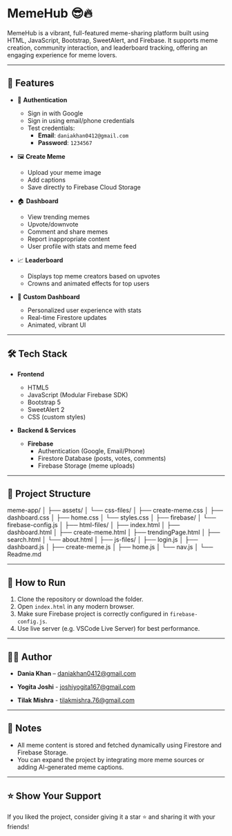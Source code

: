 # MemeHub 😎🔥

MemeHub is a vibrant, full-featured meme-sharing platform built using HTML, JavaScript, Bootstrap, SweetAlert, and Firebase. It supports meme creation, community interaction, and leaderboard tracking, offering an engaging experience for meme lovers.

---

## 🚀 Features

- 🔐 **Authentication**  
  - Sign in with Google  
  - Sign in using email/phone credentials  
  - Test credentials:
    - **Email**: `daniakhan0412@gmail.com`  
    - **Password**: `1234567`  

- 🖼️ **Create Meme**
  - Upload your meme image
  - Add captions
  - Save directly to Firebase Cloud Storage

- 🏠 **Dashboard**
  - View trending memes
  - Upvote/downvote
  - Comment and share memes
  - Report inappropriate content
  - User profile with stats and meme feed

- 📈 **Leaderboard**
  - Displays top meme creators based on upvotes
  - Crowns and animated effects for top users

- 🧰 **Custom Dashboard**
  - Personalized user experience with stats
  - Real-time Firestore updates
  - Animated, vibrant UI

---

## 🛠️ Tech Stack

- **Frontend**
  - HTML5
  - JavaScript (Modular Firebase SDK)
  - Bootstrap 5
  - SweetAlert 2
  - CSS (custom styles)

- **Backend & Services**
  - **Firebase**
    - Authentication (Google, Email/Phone)
    - Firestore Database (posts, votes, comments)
    - Firebase Storage (meme uploads)

---

## 📁 Project Structure

meme-app/
│
├── assets/
│ └── css-files/
│ ├── create-meme.css
│ ├── dashboard.css
│ ├── home.css
│ └── styles.css
│
├── firebase/
│ └── firebase-config.js
│
├── html-files/
│ ├── index.html
│ ├── dashboard.html
│ ├── create-meme.html
│ ├── trendingPage.html
│ ├── search.html
│ └── about.html
│
├── js-files/
│ ├── login.js
│ ├── dashboard.js
│ ├── create-meme.js
│ ├── home.js
│ └── nav.js
│
└── Readme.md


---

## 🧪 How to Run

1. Clone the repository or download the folder.
2. Open `index.html` in any modern browser.
3. Make sure Firebase project is correctly configured in `firebase-config.js`.
4. Use live server (e.g. VSCode Live Server) for best performance.

---

## 👨‍💻 Author

- **Dania Khan** – [daniakhan0412@gmail.com](mailto:daniakhan0412@gmail.com)

- **Yogita Joshi** - [joshiyogita167@gmail.com](mailto:joshiyogita167@gmail.com)

- **Tilak Mishra** - [tilakmishra.76@gmail.com](mailto:tilakmishra.76@gmail.com)

---

## 📢 Notes

- All meme content is stored and fetched dynamically using Firestore and Firebase Storage.
- You can expand the project by integrating more meme sources or adding AI-generated meme captions.

---

## ⭐️ Show Your Support

If you liked the project, consider giving it a star ⭐ and sharing it with your friends!

